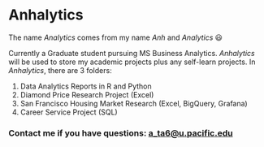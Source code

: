 # Anhalytics
The name _Analytics_ comes from my name _Anh_ and _Analytics_ :smiley:

Currently a Graduate student pursuing MS Business Analytics. _Anhalytics_ will be used to store my academic projects plus any self-learn projects.
In _Anhalytics_, there are 3 folders:
1. Data Analytics Reports in R and Python
2. Diamond Price Research Project (Excel)
3. San Francisco Housing Market Research (Excel, BigQuery, Grafana)
4. Career Service Project (SQL)
 
### Contact me if you have questions: a_ta6@u.pacific.edu
